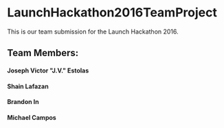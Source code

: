 # LaunchHackathon2016TeamProject
This is our team submission for the Launch Hackathon 2016.

## Team Members:
#### Joseph Victor "J.V." Estolas
#### Shain Lafazan
#### Brandon In
#### Michael Campos